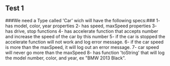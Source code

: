 Test 1
-----

###We need a Type called 'Car' wich will have the following specs:###
1- has model, color, year properties
2- has speed, maxSpeed properties
3- has drive, stop functions
4- has accelerate function that accepts number and increase the speed of the car by this number
5- if the car is stopped the accelerate function will not work and log error message.
6- if the car speed is more than the maxSpeed, it will log out an error message.
7- car speed will never go more than the maxSpeed
8- has function 'toString' that will log the model number, color, and year, ex "BMW 2013 Black".